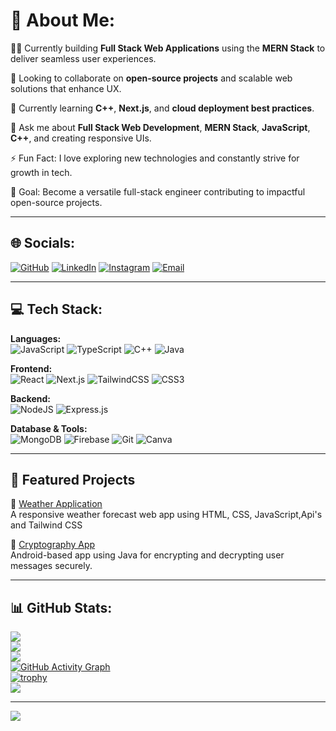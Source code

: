 # 💫 About Me:
🧑‍💻 Currently building **Full Stack Web Applications** using the **MERN Stack** to deliver seamless user experiences.

🤝 Looking to collaborate on **open-source projects** and scalable web solutions that enhance UX.

🌱 Currently learning **C++**, **Next.js**, and **cloud deployment best practices**.

💬 Ask me about **Full Stack Web Development**, **MERN Stack**, **JavaScript**, **C++**, and creating responsive UIs.

⚡ Fun Fact: I love exploring new technologies and constantly strive for growth in tech.

🚀 Goal: Become a versatile full-stack engineer contributing to impactful open-source projects.

---

## 🌐 Socials:
[![GitHub](https://img.shields.io/badge/GitHub-100000?style=flat&logo=github&logoColor=white)](https://github.com/sanket-darunkar)
[![LinkedIn](https://img.shields.io/badge/LinkedIn-%230077B5.svg?logo=linkedin&logoColor=white)](https://www.linkedin.com/in/sanket-darunkar/)
[![Instagram](https://img.shields.io/badge/Instagram-%23E4405F.svg?logo=Instagram&logoColor=white)](https://instagram.com/snkt._)
[![Email](https://img.shields.io/badge/Email-D14836?logo=gmail&logoColor=white)](mailto:sanketdarunkar111@gmail.com)

---

## 💻 Tech Stack:
**Languages:**  
![JavaScript](https://img.shields.io/badge/javascript-%23323330.svg?style=for-the-badge&logo=javascript&logoColor=%23F7DF1E) ![TypeScript](https://img.shields.io/badge/typescript-%23007ACC.svg?style=for-the-badge&logo=typescript&logoColor=white) ![C++](https://img.shields.io/badge/c++-%2300599C.svg?style=for-the-badge&logo=c%2B%2B&logoColor=white) ![Java](https://img.shields.io/badge/java-%23ED8B00.svg?style=for-the-badge&logo=openjdk&logoColor=white)

**Frontend:**  
![React](https://img.shields.io/badge/react-%2320232a.svg?style=for-the-badge&logo=react&logoColor=%2361DAFB) ![Next.js](https://img.shields.io/badge/next.js-%23000000.svg?style=for-the-badge&logo=next.js&logoColor=white) ![TailwindCSS](https://img.shields.io/badge/tailwindcss-%2338B2AC.svg?style=for-the-badge&logo=tailwind-css&logoColor=white) ![CSS3](https://img.shields.io/badge/css3-%231572B6.svg?style=for-the-badge&logo=css3&logoColor=white)

**Backend:**  
![NodeJS](https://img.shields.io/badge/node.js-6DA55F?style=for-the-badge&logo=node.js&logoColor=white) ![Express.js](https://img.shields.io/badge/express.js-%23404d59.svg?style=for-the-badge&logo=express&logoColor=%2361DAFB)

**Database & Tools:**  
![MongoDB](https://img.shields.io/badge/mongodb-%2347A248.svg?style=for-the-badge&logo=mongodb&logoColor=white) ![Firebase](https://img.shields.io/badge/firebase-%23039BE5.svg?style=for-the-badge&logo=firebase) ![Git](https://img.shields.io/badge/git-%23F05033.svg?style=for-the-badge&logo=git&logoColor=white) ![Canva](https://img.shields.io/badge/Canva-%2300C4CC.svg?style=for-the-badge&logo=Canva&logoColor=white)

---

## 📌 Featured Projects
🔗 [Weather Application](https://sanket-darunkar.github.io/Weather-application)  
A responsive weather forecast web app using HTML, CSS, JavaScript,Api's and Tailwind CSS

🔗 [Cryptography App](https://github.com/sanket-darunkar/Cryptography-App)  
Android-based app using Java for encrypting and decrypting user messages securely.

---

## 📊 GitHub Stats:
![](https://github-readme-stats.vercel.app/api?username=sanket-darunkar&theme=dark&hide_border=false&include_all_commits=false&count_private=false)<br/>
![](https://nirzak-streak-stats.vercel.app/?user=sanket-darunkar&theme=dark&hide_border=false)<br/>
![](https://github-readme-stats.vercel.app/api/top-langs/?username=sanket-darunkar&theme=dark&hide_border=false&include_all_commits=false&count_private=false&layout=compact)
<br/>
[![GitHub Activity Graph](https://github-readme-activity-graph.cyclic.app/graph?username=sanket-darunkar&theme=github-dark)](https://github.com/sanket-darunkar)
<br/>
[![trophy](https://github-profile-trophy.vercel.app/?username=sanket-darunkar&theme=darkhub&no-frame=true&row=1)](https://github.com/sanket-darunkar)
<br/>
![](https://github-contributor-stats.vercel.app/api?username=sanket-darunkar&limit=5&theme=dark&combine_all_yearly_contributions=true)

---
[![](https://visitcount.itsvg.in/api?id=sanket-darunkar&icon=0&color=0)](https://visitcount.itsvg.in)

<!-- Proudly created with ❤️ using GPRM ( https://gprm.itsvg.in ) -->
